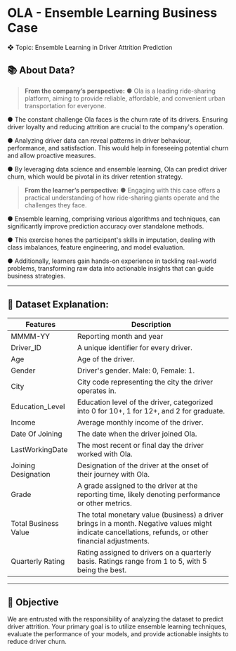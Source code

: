 # **OLA - Ensemble Learning Business Case**
❖ Topic: Ensemble Learning in Driver Attrition Prediction
## **📚 About Data?**

> **From the company’s perspective:**
● Ola is a leading ride-sharing platform, aiming to provide reliable, affordable, and convenient urban transportation for everyone.

● The constant challenge Ola faces is the churn rate of its drivers. Ensuring driver loyalty and reducing attrition are crucial to the company's operation.

● Analyzing driver data can reveal patterns in driver behaviour, performance, and satisfaction. This would help in foreseeing potential churn and allow proactive measures.

● By leveraging data science and ensemble learning, Ola can predict driver churn, which would be pivotal in its driver retention strategy.

> **From the learner’s perspective:**
● Engaging with this case offers a practical understanding of how ride-sharing giants operate and the challenges they face.

● Ensemble learning, comprising various algorithms and techniques, can significantly improve prediction accuracy over standalone methods.

● This exercise hones the participant's skills in imputation, dealing with class imbalances, feature engineering, and model evaluation.

● Additionally, learners gain hands-on experience in tackling real-world problems, transforming raw data into actionable insights that can guide business strategies.
___________________________________________________________________________

## 🔎 **Dataset Explanation:** 

Features | Description | 
--- | --- 
MMMM-YY | Reporting month and year
Driver_ID | A unique identifier for every driver.
Age | Age of the driver.
Gender | Driver's gender. Male: 0, Female: 1.
City | City code representing the city the driver operates in.
Education_Level | Education level of the driver, categorized into 0 for 10+, 1 for 12+, and 2 for graduate.
Income | Average monthly income of the driver.
Date Of Joining | The date when the driver joined Ola.
LastWorkingDate | The most recent or final day the driver worked with Ola.
Joining Designation | Designation of the driver at the onset of their journey with Ola.
Grade | A grade assigned to the driver at the reporting time, likely denoting performance or other metrics.
Total Business Value | The total monetary value (business) a driver brings in a month. Negative values might indicate cancellations, refunds, or other financial adjustments.
Quarterly Rating | Rating assigned to drivers on a quarterly basis. Ratings range from 1 to 5, with 5 being the best.

___________________________________________________________________________
##  🎯 Objective
We are entrusted with the responsibility of analyzing the dataset to predict driver attrition. Your primary goal is to utilize ensemble learning techniques, evaluate the performance of your models, and provide actionable insights to reduce driver churn.
